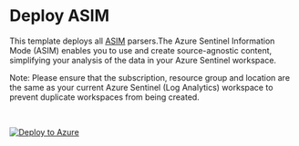 # Deploy ASIM

This template deploys all [ASIM](https://aka.ms/AzSentinelNormalization) parsers.The Azure Sentinel Information Mode (ASIM) enables you to use and create source-agnostic content, simplifying your analysis of the data in your Azure Sentinel workspace.

Note: Please ensure that the subscription, resource group and location are the same as your current Azure Sentinel (Log Analytics) workspace to prevent duplicate workspaces from being created.

<br>

[![Deploy to Azure](https://aka.ms/deploytoazurebutton)](https://portal.azure.com/#create/Microsoft.Template/uri/https%3A%2F%2Fraw.githubusercontent.com%2FAzure%2FAzure-Sentinel%2Fmaster%2FParsers%2FASim%2FASimFullDeployment.json)

<br>
